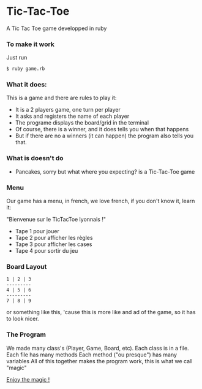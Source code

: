 # Tic-Tac-Toe
A Tic Tac Toe game developped in ruby 

### To make it work
Just run 

```sh
$ ruby game.rb
```

### What it does:
This is a game and there are rules to play it:

* It is a 2 players game, one turn per player
* It asks and registers the name of each player
* The programe displays the board/grid in the terminal
* Of course, there is a winner, and it does tells you when that happens
* But if there are no a winners (it can happen) the program also tells you that.

### What is doesn't do
- Pancakes, sorry but what where you expecting? is a Tic-Tac-Toe game

### Menu
Our game has a menu, in french, we love french, if you don't know it, learn it:

"Bienvenue sur le TicTacToe lyonnais !"
* Tape 1 pour jouer
* Tape 2 pour afficher les règles
* Tape 3 pour afficher les cases
* Tape 4 pour sortir du jeu

### Board Layout

	1 | 2 | 3
    ---------
    4 | 5 | 6
    ---------
    7 | 8 | 9

or something like this, 'cause this is more like and ad of the game, so it has to look nicer.

### The Program
We made many class's (Player, Game, Board, etc).
Each class is in a file.
Each file has many methods
Each method ("ou presque") has many variables
All of this together makes the program work, this is what we call "magic"

[Enjoy the magic !](https://media.giphy.com/media/12NUbkX6p4xOO4/giphy.gif)
